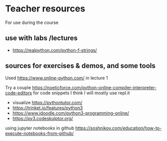 # Teacher resources
For use during the course
## use with labs /lectures 
* https://realpython.com/python-f-strings/ 


## sources for exercises & demos, and some tools
Used https://www.online-python.com/ in lecture 1

Try a couple https://noeticforce.com/python-online-compiler-interpreter-code-editors  for code snippets
I think I will mostly use repl.it

* visualize https://pythontutor.com/
* https://trinket.io/features/python3  
* https://www.jdoodle.com/python3-programming-online/
* https://py3.codeskulptor.org/

using jupyter notebooks in github 
https://soshnikov.com/education/how-to-execute-notebooks-from-github/
